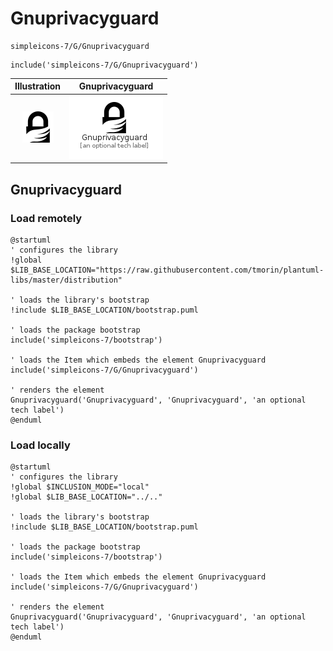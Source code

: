 # Gnuprivacyguard


```text
simpleicons-7/G/Gnuprivacyguard
```

```text
include('simpleicons-7/G/Gnuprivacyguard')
```



| Illustration | Gnuprivacyguard |
| :---: | :---: |
| ![illustration for Illustration](../../simpleicons-7/G/Gnuprivacyguard.png) | ![illustration for Gnuprivacyguard](../../simpleicons-7/G/Gnuprivacyguard.Local.png) |




## Gnuprivacyguard

### Load remotely
```plantuml
@startuml
' configures the library
!global $LIB_BASE_LOCATION="https://raw.githubusercontent.com/tmorin/plantuml-libs/master/distribution"

' loads the library's bootstrap
!include $LIB_BASE_LOCATION/bootstrap.puml

' loads the package bootstrap
include('simpleicons-7/bootstrap')

' loads the Item which embeds the element Gnuprivacyguard
include('simpleicons-7/G/Gnuprivacyguard')

' renders the element
Gnuprivacyguard('Gnuprivacyguard', 'Gnuprivacyguard', 'an optional tech label')
@enduml
```

### Load locally
```plantuml
@startuml
' configures the library
!global $INCLUSION_MODE="local"
!global $LIB_BASE_LOCATION="../.."

' loads the library's bootstrap
!include $LIB_BASE_LOCATION/bootstrap.puml

' loads the package bootstrap
include('simpleicons-7/bootstrap')

' loads the Item which embeds the element Gnuprivacyguard
include('simpleicons-7/G/Gnuprivacyguard')

' renders the element
Gnuprivacyguard('Gnuprivacyguard', 'Gnuprivacyguard', 'an optional tech label')
@enduml
```

